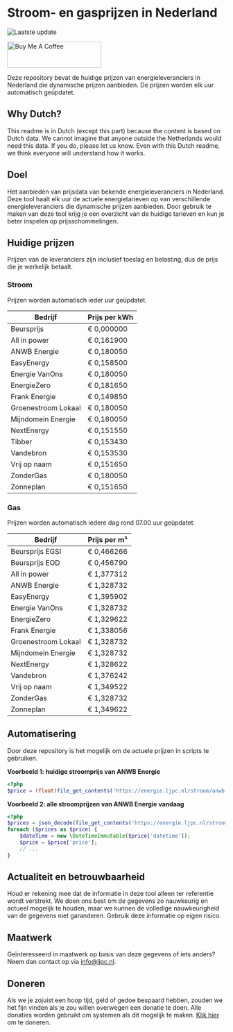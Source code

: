 # Stroom- en gasprijzen in Nederland

![Laatste update](https://img.shields.io/badge/laatste%20update-2024--11--24%2002%3A00%20CET-brightgreen)

<a href="https://www.buymeacoffee.com/Lars-" target="_blank"><img src="https://cdn.buymeacoffee.com/buttons/v2/default-orange.png" alt="Buy Me A Coffee" height="60" style="height: 60px !important;width: 217px !important;" ></a>

Deze repository bevat de huidige prijzen van energieleveranciers in Nederland die dynamische prijzen aanbieden. De prijzen worden elk uur automatisch geüpdatet.

## Why Dutch?

This readme is in Dutch (except this part) because the content is based on Dutch data. We cannot imagine that anyone outside the Netherlands would need this data. If you do, please let us know. Even with this Dutch readme, we think
everyone will understand how it works.

## Doel

Het aanbieden van prijsdata van bekende energieleveranciers in Nederland. Deze tool haalt elk uur de actuele energietarieven op van verschillende energieleveranciers die dynamische prijzen aanbieden. Door gebruik te maken van deze tool
krijg je een overzicht van de huidige tarieven en kun je beter inspelen op prijsschommelingen.

## Huidige prijzen

Prijzen van de leveranciers zijn inclusief toeslag en belasting, dus de prijs die je werkelijk betaalt.

### Stroom

Prijzen worden automatisch ieder uur geüpdatet.

 Bedrijf | Prijs per kWh 
---------|---------------
Beursprijs | € 0,000000
All in power | € 0,161900
ANWB Energie | € 0,180050
EasyEnergy | € 0,158500
Energie VanOns | € 0,180050
EnergieZero | € 0,181650
Frank Energie | € 0,149850
Groenestroom Lokaal | € 0,180050
Mijndomein Energie | € 0,180050
NextEnergy | € 0,151550
Tibber | € 0,153430
Vandebron | € 0,153530
Vrij op naam | € 0,151650
ZonderGas | € 0,180050
Zonneplan | € 0,151650


### Gas

Prijzen worden automatisch iedere dag rond 07.00 uur geüpdatet.

 Bedrijf | Prijs per m³ 
---------|--------------
Beursprijs EGSI | € 0,466266
Beursprijs EOD | € 0,456790
All in power | € 1,377312
ANWB Energie | € 1,328732
EasyEnergy | € 1,395902
Energie VanOns | € 1,328732
EnergieZero | € 1,329622
Frank Energie | € 1,338056
Groenestroom Lokaal | € 1,328732
Mijndomein Energie | € 1,328732
NextEnergy | € 1,328622
Vandebron | € 1,376242
Vrij op naam | € 1,349522
ZonderGas | € 1,328732
Zonneplan | € 1,349622


## Automatisering

Door deze repository is het mogelijk om de actuele prijzen in scripts te gebruiken.

**Voorbeeld 1: huidige stroomprijs van ANWB Energie**

```php
<?php
$price = (float)file_get_contents('https://energie.ljpc.nl/stroom/anwb-energie-nu.txt');

```

**Voorbeeld 2: alle stroomprijzen van ANWB Energie vandaag**

```php
<?php
$prices = json_decode(file_get_contents('https://energie.ljpc.nl/stroom/all-in-power-vandaag.json'),true);
foreach ($prices as $price) {
    $dateTime = new \DateTimeImmutable($price['datetime']);
    $price = $price['price'];
    // ...
}
```

## Actualiteit en betrouwbaarheid

Houd er rekening mee dat de informatie in deze tool alleen ter referentie wordt verstrekt. We doen ons best om de gegevens zo nauwkeurig en actueel mogelijk te houden, maar we kunnen de volledige nauwkeurigheid van de gegevens niet
garanderen. Gebruik deze informatie op eigen risico.

## Maatwerk

Geïnteresseerd in maatwerk op basis van deze gegevens of iets anders? Neem dan contact op
via [info@ljpc.nl](mailto:info@ljpc.nl?subject=Energie%20prijzen).

## Doneren

Als we je zojuist een hoop tijd, geld of gedoe bespaard hebben, zouden we het fijn vinden als je zou willen overwegen een
donatie te doen. Alle donaties worden gebruikt om systemen als dit mogelijk te
maken. [Klik hier](https://www.buymeacoffee.com/Lars-) om te doneren.
